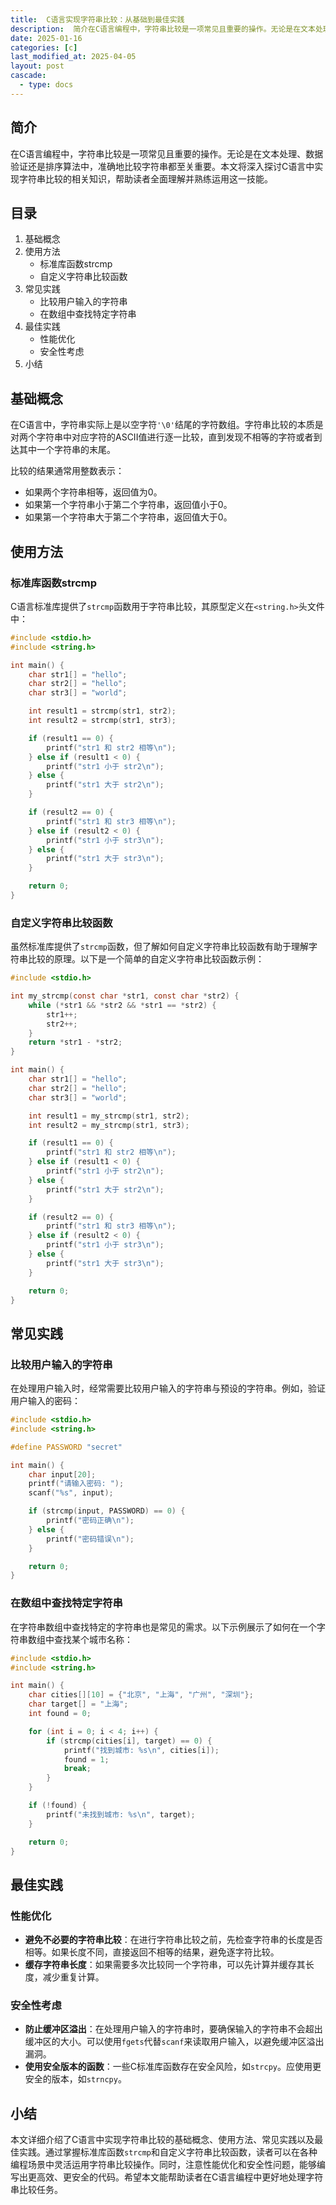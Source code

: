 ```yaml
---
title:  C语言实现字符串比较：从基础到最佳实践
description:  简介在C语言编程中，字符串比较是一项常见且重要的操作。无论是在文本处理、数据验证还是排序算法中，准确地比较字符串都至关重要。本文将深入探讨C语言中实现字符串比较的相关知识，帮助读者全面理解并熟练运用这一技能。
date: 2025-01-16
categories: [c]
last_modified_at: 2025-04-05 
layout: post
cascade:
  - type: docs
---
```



## 简介
在C语言编程中，字符串比较是一项常见且重要的操作。无论是在文本处理、数据验证还是排序算法中，准确地比较字符串都至关重要。本文将深入探讨C语言中实现字符串比较的相关知识，帮助读者全面理解并熟练运用这一技能。

## 目录
1. 基础概念
2. 使用方法
    - 标准库函数strcmp
    - 自定义字符串比较函数
3. 常见实践
    - 比较用户输入的字符串
    - 在数组中查找特定字符串
4. 最佳实践
    - 性能优化
    - 安全性考虑
5. 小结

## 基础概念
在C语言中，字符串实际上是以空字符`'\0'`结尾的字符数组。字符串比较的本质是对两个字符串中对应字符的ASCII值进行逐一比较，直到发现不相等的字符或者到达其中一个字符串的末尾。

比较的结果通常用整数表示：
- 如果两个字符串相等，返回值为0。
- 如果第一个字符串小于第二个字符串，返回值小于0。
- 如果第一个字符串大于第二个字符串，返回值大于0。

## 使用方法
### 标准库函数strcmp
C语言标准库提供了`strcmp`函数用于字符串比较，其原型定义在`<string.h>`头文件中：
```c
#include <stdio.h>
#include <string.h>

int main() {
    char str1[] = "hello";
    char str2[] = "hello";
    char str3[] = "world";

    int result1 = strcmp(str1, str2);
    int result2 = strcmp(str1, str3);

    if (result1 == 0) {
        printf("str1 和 str2 相等\n");
    } else if (result1 < 0) {
        printf("str1 小于 str2\n");
    } else {
        printf("str1 大于 str2\n");
    }

    if (result2 == 0) {
        printf("str1 和 str3 相等\n");
    } else if (result2 < 0) {
        printf("str1 小于 str3\n");
    } else {
        printf("str1 大于 str3\n");
    }

    return 0;
}
```
### 自定义字符串比较函数
虽然标准库提供了`strcmp`函数，但了解如何自定义字符串比较函数有助于理解字符串比较的原理。以下是一个简单的自定义字符串比较函数示例：
```c
#include <stdio.h>

int my_strcmp(const char *str1, const char *str2) {
    while (*str1 && *str2 && *str1 == *str2) {
        str1++;
        str2++;
    }
    return *str1 - *str2;
}

int main() {
    char str1[] = "hello";
    char str2[] = "hello";
    char str3[] = "world";

    int result1 = my_strcmp(str1, str2);
    int result2 = my_strcmp(str1, str3);

    if (result1 == 0) {
        printf("str1 和 str2 相等\n");
    } else if (result1 < 0) {
        printf("str1 小于 str2\n");
    } else {
        printf("str1 大于 str2\n");
    }

    if (result2 == 0) {
        printf("str1 和 str3 相等\n");
    } else if (result2 < 0) {
        printf("str1 小于 str3\n");
    } else {
        printf("str1 大于 str3\n");
    }

    return 0;
}
```

## 常见实践
### 比较用户输入的字符串
在处理用户输入时，经常需要比较用户输入的字符串与预设的字符串。例如，验证用户输入的密码：
```c
#include <stdio.h>
#include <string.h>

#define PASSWORD "secret"

int main() {
    char input[20];
    printf("请输入密码: ");
    scanf("%s", input);

    if (strcmp(input, PASSWORD) == 0) {
        printf("密码正确\n");
    } else {
        printf("密码错误\n");
    }

    return 0;
}
```
### 在数组中查找特定字符串
在字符串数组中查找特定的字符串也是常见的需求。以下示例展示了如何在一个字符串数组中查找某个城市名称：
```c
#include <stdio.h>
#include <string.h>

int main() {
    char cities[][10] = {"北京", "上海", "广州", "深圳"};
    char target[] = "上海";
    int found = 0;

    for (int i = 0; i < 4; i++) {
        if (strcmp(cities[i], target) == 0) {
            printf("找到城市: %s\n", cities[i]);
            found = 1;
            break;
        }
    }

    if (!found) {
        printf("未找到城市: %s\n", target);
    }

    return 0;
}
```

## 最佳实践
### 性能优化
- **避免不必要的字符串比较**：在进行字符串比较之前，先检查字符串的长度是否相等。如果长度不同，直接返回不相等的结果，避免逐字符比较。
- **缓存字符串长度**：如果需要多次比较同一个字符串，可以先计算并缓存其长度，减少重复计算。

### 安全性考虑
- **防止缓冲区溢出**：在处理用户输入的字符串时，要确保输入的字符串不会超出缓冲区的大小。可以使用`fgets`代替`scanf`来读取用户输入，以避免缓冲区溢出漏洞。
- **使用安全版本的函数**：一些C标准库函数存在安全风险，如`strcpy`。应使用更安全的版本，如`strncpy`。

## 小结
本文详细介绍了C语言中实现字符串比较的基础概念、使用方法、常见实践以及最佳实践。通过掌握标准库函数`strcmp`和自定义字符串比较函数，读者可以在各种编程场景中灵活运用字符串比较操作。同时，注意性能优化和安全性问题，能够编写出更高效、更安全的代码。希望本文能帮助读者在C语言编程中更好地处理字符串比较任务。